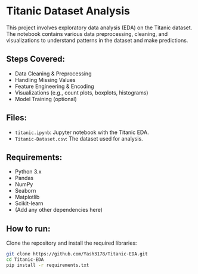 # Titanic Dataset Analysis

This project involves exploratory data analysis (EDA) on the Titanic dataset. The notebook contains various data preprocessing, cleaning, and visualizations to understand patterns in the dataset and make predictions.

## Steps Covered:
- Data Cleaning & Preprocessing
- Handling Missing Values
- Feature Engineering & Encoding
- Visualizations (e.g., count plots, boxplots, histograms)
- Model Training (optional)

## Files:
- `titanic.ipynb`: Jupyter notebook with the Titanic EDA.
- `Titanic-Dataset.csv`: The dataset used for analysis.

## Requirements:
- Python 3.x
- Pandas
- NumPy
- Seaborn
- Matplotlib
- Scikit-learn
- (Add any other dependencies here)

## How to run:
Clone the repository and install the required libraries:
```bash
git clone https://github.com/Yash3178/Titanic-EDA.git
cd Titanic-EDA
pip install -r requirements.txt
